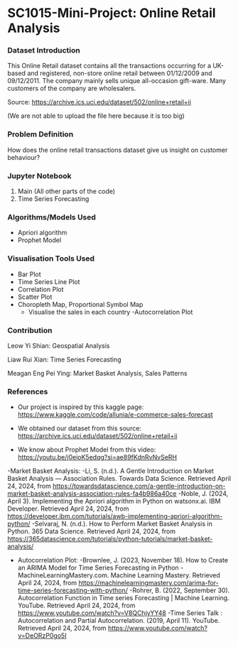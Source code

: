 # SC1015-Mini-Project: Online Retail Analysis

### Dataset Introduction
This Online Retail dataset contains all the transactions occurring for a UK-based and registered, non-store online retail between 01/12/2009 and 09/12/2011. The company mainly sells unique all-occasion gift-ware. Many customers of the company are wholesalers.

Source: https://archive.ics.uci.edu/dataset/502/online+retail+ii

(We are not able to upload the file here because it is too big)

### Problem Definition
How does the online retail transactions dataset give us insight on customer behaviour?

### Jupyter Notebook
1. Main (All other parts of the code)
2. Time Series Forecasting

### Algorithms/Models Used
- Apriori algorithm
- Prophet Model

### Visualisation Tools Used
- Bar Plot
- Time Series Line Plot
- Correlation Plot
- Scatter Plot
- Choropleth Map, Proportional Symbol Map
  - Visualise the sales in each country
-Autocorrelation Plot


### Contribution
Leow Yi Shian: Geospatial Analysis

Liaw Rui Xian: Time Series Forecasting

Meagan Eng Pei Ying: Market Basket Analysis, Sales Patterns

### References
- Our project is inspired by this kaggle page:
https://www.kaggle.com/code/allunia/e-commerce-sales-forecast

- We obtained our dataset from this source:
https://archive.ics.uci.edu/dataset/502/online+retail+ii

- We know about Prophet Model from this video:
https://youtu.be/j0eioK5edqg?si=ae89fKdnRvNvSeRH

-Market Basket Analysis:
  -Li, S. (n.d.). A Gentle Introduction on Market Basket Analysis — Association Rules. Towards Data Science. Retrieved April 24, 2024, from https://towardsdatascience.com/a-gentle-introduction-on-market-basket-analysis-association-rules-fa4b986a40ce
  -Noble, J. (2024, April 3). Implementing the Apriori algorithm in Python on watsonx.ai. IBM Developer. Retrieved April 24, 2024, from https://developer.ibm.com/tutorials/awb-implementing-apriori-algorithm-python/
  -Selvaraj, N. (n.d.). How to Perform Market Basket Analysis in Python. 365 Data Science. Retrieved April 24, 2024, from https://365datascience.com/tutorials/python-tutorials/market-basket-analysis/
  
- Autocorrelation Plot:
  -Brownlee, J. (2023, November 18). How to Create an ARIMA Model for Time Series Forecasting in Python - MachineLearningMastery.com. Machine Learning Mastery.     Retrieved April 24, 2024, from https://machinelearningmastery.com/arima-for-time-series-forecasting-with-python/
  -Rohrer, B. (2022, September 30). Autocorrelation Function in Time series Forecasting | Machine Learning. YouTube. Retrieved April 24, 2024, from https://www.youtube.com/watch?v=V8QChjyYY48
  -Time Series Talk : Autocorrelation and Partial Autocorrelation. (2019, April 11). YouTube. Retrieved April 24, 2024, from https://www.youtube.com/watch?v=DeORzP0go5I

  

